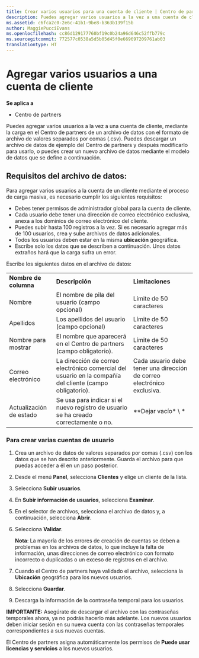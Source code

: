 ```yaml
---
title: Crear varios usuarios para una cuenta de cliente | Centro de partners
description: Puedes agregar varios usuarios a la vez a una cuenta de cliente, mediante la carga en el Centro de partners de un archivo de datos con el formato de archivo de valores separados por comas (.csv).
ms.assetid: c6fca2c0-2e6c-41b1-9be8-b363b139f15b
author: MaggiePucciEvans
ms.openlocfilehash: cc86d129177760bf19c0b24a96d646c52ffb779c
ms.sourcegitcommit: 772577c0538a5d5b05d45f0e669697209761ab03
translationtype: HT
---
```

# <a name="add-multiple-users-to-a-customer-account"></a>Agregar varios usuarios a una cuenta de cliente

**Se aplica a**

-  Centro de partners

Puedes agregar varios usuarios a la vez a una cuenta de cliente, mediante la carga en el Centro de partners de un archivo de datos con el formato de archivo de valores separados por comas (.csv). Puedes descargar un archivo de datos de ejemplo del Centro de partners y después modificarlo para usarlo, o puedes crear un nuevo archivo de datos mediante el modelo de datos que se define a continuación.

## <a href="" id="creatingtheimportcsvfile"></a>Requisitos del archivo de datos:


Para agregar varios usuarios a la cuenta de un cliente mediante el proceso de carga masiva, es necesario cumplir los siguientes requisitos:

-   Debes tener permisos de administrador global para la cuenta de cliente.
-   Cada usuario debe tener una dirección de correo electrónico exclusiva, anexa a los dominios de correo electrónico del cliente.
-   Puedes subir hasta 100 registros a la vez. Si es necesario agregar más de 100 usuarios, crea y sube archivos de datos adicionales.
-   Todos los usuarios deben estar en la misma **ubicación** geográfica.
-   Escribe solo los datos que se describen a continuación. Unos datos extraños hará que la carga sufra un error.

Escribe los siguientes datos en el archivo de datos:

|                 |                                                                              |                                            |
|-----------------|------------------------------------------------------------------------------|--------------------------------------------|
| **Nombre de columna** | **Descripción**                                                              | **Limitaciones**                             |
| Nombre      | El nombre de pila del usuario (campo opcional)                                           | Límite de 50 caracteres                         |
| Apellidos       | Los apellidos del usuario (campo opcional)                                            | Límite de 50 caracteres                         |
| Nombre para mostrar    | El nombre que aparecerá en el Centro de partners (campo obligatorio).                            | Límite de 50 caracteres                         |
| Correo electrónico           | La dirección de correo electrónico comercial del usuario en la compañía del cliente (campo obligatorio).           | Cada usuario debe tener una dirección de correo electrónico exclusiva. |
| Actualización de estado   | Se usa para indicar si el nuevo registro de usuario se ha creado correctamente o no. | \*\*Dejar vacío\* \ *                        |

 

### <a href="" id="createmultipleuseraccounts"></a>Para crear varias cuentas de usuario

<a href="" id="creatingtheaccounts"></a>
1.  Crea un archivo de datos de valores separados por comas (.csv) con los datos que se han descrito anteriormente. Guarda el archivo para que puedas acceder a él en un paso posterior.
2.  Desde el menú **Panel**, selecciona **Clientes** y elige un cliente de la lista.
3.  Selecciona **Subir usuarios**.
4.  En **Subir información de usuarios**, selecciona **Examinar**.
5.  En el selector de archivos, selecciona el archivo de datos y, a continuación, selecciona **Abrir**.
6.  Selecciona **Validar**.

    **Nota**: La mayoría de los errores de creación de cuentas se deben a problemas en los archivos de datos, lo que incluye la falta de información, unas direcciones de correo electrónico con formato incorrecto o duplicadas o un exceso de registros en el archivo.

     

7.  Cuando el Centro de partners haya validado el archivo, selecciona la **Ubicación** geográfica para los nuevos usuarios.
8.  Selecciona **Guardar**.
9.  Descarga la información de la contraseña temporal para los usuarios.

**IMPORTANTE:** Asegúrate de descargar el archivo con las contraseñas temporales ahora, ya no podrás hacerlo más adelante. Los nuevos usuarios deben iniciar sesión en su nueva cuenta con las contraseñas temporales correspondientes a sus nuevas cuentas.

El Centro de partners asigna automáticamente los permisos de **Puede usar licencias y servicios** a los nuevos usuarios.

 

 



